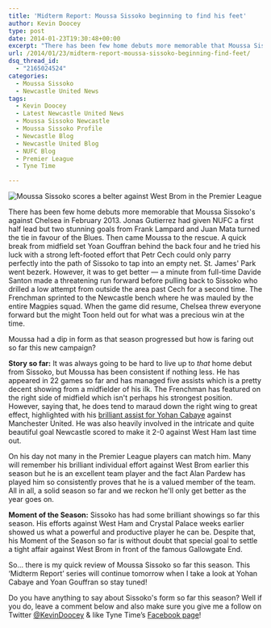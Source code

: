 ```yaml
---
title: 'Midterm Report: Moussa Sissoko beginning to find his feet'
author: Kevin Doocey
type: post
date: 2014-01-23T19:30:48+00:00
excerpt: "There has been few home debuts more memorable that Moussa Sissoko's against Chelsea in February 2013. Jonas Gutierrez had given NUFC a first half lead but two stunning goals from"
url: /2014/01/23/midterm-report-moussa-sissoko-beginning-find-feet/
dsq_thread_id:
  - "2165024524"
categories:
  - Moussa Sissoko
  - Newcastle United News
tags:
  - Kevin Doocey
  - Latest Newcastle United News
  - Moussa Sissoko Newcastle
  - Moussa Sissoko Profile
  - Newcastle Blog
  - Newcastle United Blog
  - NUFC Blog
  - Premier League
  - Tyne Time

---
```

![Moussa Sissoko scores a belter against West Brom in the Premier League](https://www.tynetime.com/wp-content/uploads/2014/01/Moussa-Sissoko-Newcastle-United-EPL.jpg "Sissoko - Beginning to show his ability in a Black and White jersey this season")

There has been few home debuts more memorable that Moussa Sissoko's against Chelsea in February 2013. Jonas Gutierrez had given NUFC a first half lead but two stunning goals from Frank Lampard and Juan Mata turned the tie in favour of the Blues. Then came Moussa to the rescue. A quick break from midfield set Yoan Gouffran behind the back four and he tried his luck with a strong left-footed effort that Petr Cech could only parry perfectly into the path of Sissoko to tap into an empty net. St. James' Park went bezerk. However, it was to get better — a minute from full-time Davide Santon made a threatening run forward before pulling back to Sissoko who drilled a low attempt from outside the area past Cech for a second time. The Frenchman sprinted to the Newcastle bench where he was mauled by the entire Magpies squad. When the game did resume, Chelsea threw  everyone forward but the might Toon held out for what was a precious win at the time.

Moussa had a dip in form as that season progressed but how is faring out so far this new campaign?

**Story so far:** It was always going to be hard to live up to _that_ home debut from Sissoko, but Moussa has been consistent if nothing less. He has appeared in 22 games so far and has managed five assists which is a pretty decent showing from a midfielder of his ilk. The Frenchman has featured on the right side of midfield which isn't perhaps his strongest position. However, saying that, he does tend to maraud down the right wing to great effect, highlighted with his [brilliant assist for Yohan Cabaye](https://www.youtube.com/watch?v=OTr3E5p-IRQ "Yohan Cabaye Goal") against Manchester United. He was also heavily involved in the intricate and quite beautiful goal Newcastle scored to make it 2-0 against West Ham last time out.

On his day not many in the Premier League players can match him. Many will remember his brilliant individual effort against West Brom earlier this season but he is an excellent team player and the fact Alan Pardew has played him so consistently proves that he is a valued member of the team. All in all, a solid season so far and we reckon he'll only get better as the year goes on.

**Moment of the Season:** Sissoko has had some brilliant showings so far this season. His efforts against West Ham and Crystal Palace weeks earlier showed us what a powerful and productive player he can be. Despite that, his Moment of the Season so far is without doubt that special goal to settle a tight affair against West Brom in front of the famous Gallowgate End.

So… there is my quick review of Moussa Sissoko so far this season. This ‘Midterm Report’ series will continue tomorrow when I take a look at Yohan Cabaye and Yoan Gouffran so stay tuned!

Do you have anything to say about Sissoko's form so far this season? Well if you do, leave a comment below and also make sure you give me a follow on Twitter [@KevinDoocey](https://twitter.com/kevindoocey "Kevin Doocey Twitter") & like Tyne Time’s [Facebook page](http://www.facebook.com/tynetime "Tyne Time Facebook Page")!
